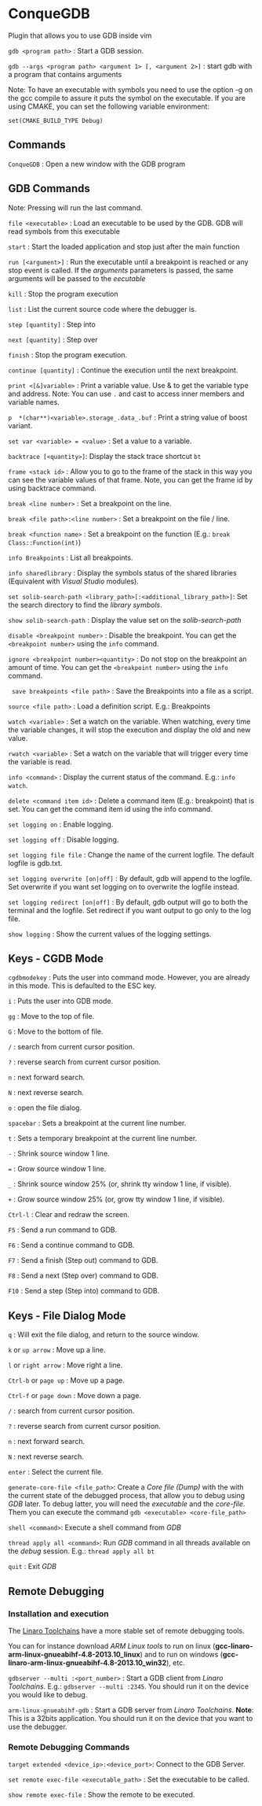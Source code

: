 # ConqueGDB # 

Plugin that allows you to use GDB inside vim

`gdb <program path>` : Start a GDB session.

`gdb --args <program path> <argument 1> [, <argument 2>]` : start gdb with a program that contains arguments

Note: To have an executable with symbols you need to use the option -g on the gcc compile to assure it puts the symbol on the executable. If you are using CMAKE, you can set the following variable environment:

`set(CMAKE_BUILD_TYPE Debug)`

## Commands

`ConqueGDB` : Open a new window with the GDB program

## GDB Commands

Note: Pressing <enter> will run the last command.

`file <executable>` : Load an executable to be used by the GDB. GDB will read symbols from this executable

`start` : Start the loaded application and stop just after the main function

`run [<argument>]` : Run the executable until a breakpoint is reached or any stop event is called. If the *arguments* parameters is passed, the same arguments will be passed to the *eecutable*

`kill` : Stop the program execution

`list` : List the current source code where the debugger is.

`step [quantity]` : Step into

`next [quantity]` : Step over

`finish` : Stop the program execution.

`continue [quantity]` : Continue the execution until the next breakpoint. 

`print <[&]variable>` : Print a variable value. Use & to get the variable type and address. Note: You can use `.` and cast to access inner members and variable names. 

`p  *(char**)<variable>.storage_.data_.buf` : Print a string value of boost variant. 

`set var <variable> = <value>` : Set a value to a variable.

`backtrace [<quantity>]`: Display the stack trace shortcut `bt`

`frame <stack id>` : Allow you to go to the frame of the stack in this way you can see the variable values of that frame. Note, you can get the frame id by using backtrace command.

`break <line number>` : Set a breakpoint on the line.

`break <file path>:<line number>` : Set a breakpoint on the file / line.

`break <function name>` : Set a breakpoint on the function (E.g.: `break Class::Function(int)`)

`info Breakpoints` : List all breakpoints.

`info sharedlibrary` : Display the symbols status of the shared libraries (Equivalent with *Visual Studio* modules). 

`set solib-search-path <library_path>[:<additional_library_path>]`: Set the search directory to find the *library symbols*.

`show solib-search-path` : Display the value set on the *solib-search-path*

`disable <breakpoint number>` : Disable the breakpoint. You can get the `<breakpoint number>` using the `info` command.

`ignore <breakpoint number><quantity>` : Do not stop on the breakpoint an amount of time. You can get the `<breakpoint number>` using the `info` command.

` save breakpoints <file path>` : Save the Breakpoints into a file as a script.

`source <file path>` : Load a definition script. E.g.: Breakpoints

`watch <variable>` : Set a watch on the variable. When watching, every time the variable changes, it will stop the execution and display the old and new value.

`rwatch <variable>` : Set a watch on the variable that will trigger every time the variable is read.

`info <command>` : Display the current status of the command. E.g.: `info watch`.

`delete <command item id>` : Delete a command item (E.g.: breakpoint) that is set. You can get the command item id using the info command.

`set logging on` : Enable logging. 

`set logging off` : Disable logging. 

`set logging file file` : Change the name of the current logfile. The default logfile is gdb.txt. 

`set logging overwrite [on|off]` : By default, gdb will append to the logfile. Set overwrite if you want set logging on to overwrite the logfile instead. 

`set logging redirect [on|off]` : By default, gdb output will go to both the terminal and the logfile. Set redirect if you want output to go only to the log file. 

`show logging` : Show the current values of the logging settings.

## Keys - CGDB Mode ##

`cgdbmodekey` : Puts the user into command mode. However, you are already in this mode. This is defaulted to the ESC key.

`i` : Puts the user into GDB mode.

`gg` : Move to the top of file.

`G` : Move to the bottom of file.

`/` : search from current cursor position.

`?` : reverse search from current cursor position.

`n` : next forward search.

`N` : next reverse search.

`o` : open the file dialog.

`spacebar` : Sets a breakpoint at the current line number.

`t` : Sets a temporary breakpoint at the current line number.

`-` : Shrink source window 1 line.

`=` : Grow source window 1 line.

`_` : Shrink source window 25% (or, shrink tty window 1 line, if visible).

`+` : Grow source window 25% (or, grow tty window 1 line, if visible).

`Ctrl-l` : Clear and redraw the screen.

`F5` : Send a run command to GDB.

`F6` : Send a continue command to GDB.

`F7` : Send a finish (Step out) command to GDB.

`F8` : Send a next (Step over) command to GDB.

`F10` : Send a step (Step into) command to GDB.

## Keys - File Dialog Mode 

`q` : Will exit the file dialog, and return to the source window.

`k` or `up arrow` : Move up a line.

`l` or `right arrow` : Move right a line.

`Ctrl-b` or `page up` : Move up a page.

`Ctrl-f` or `page down` : Move down a page.

`/` : search from current cursor position.

`?` : reverse search from current cursor position.

`n` : next forward search.

`N` : next reverse search.

`enter` : Select the current file.

`generate-core-file <file_path>`: Create a *Core file (Dump)* with the with the current state of the debugged process, that allow you to debug using *GDB* later. To debug latter, you will need the *executable* and the *core-file*. Them you can execute the command `gdb <executable> <core-file_path>`

`shell <command>`: Execute a shell command from *GDB*

`thread apply all <command>`: Run *GDB* command in all threads available on the *debug* session. E.g.: `thread apply all bt`

`quit` : Exit *GDB*

## Remote Debugging

### Installation and execution

The [Linaro Toolchains](https://launchpad.net/linaro-toolchain-binaries) have a more stable set of remote debugging tools.

You can for instance download *ARM Linux tools* to run on linux (**gcc-linaro-arm-linux-gnueabihf-4.8-2013.10_linux**) and to run on windows (**gcc-linaro-arm-linux-gnueabihf-4.8-2013.10_win32**), etc.

`gdbserver --multi :<port_number>` : Start a GDB client from *Linaro Toolchains*. E.g.: `gdbserver --multi :2345`. You should run it on the device you would like to debug.

`arm-linux-gnueabihf-gdb` : Start a GDB server from *Linaro Toolchains*. **Note**: This is a 32bits application. You should run it on the device that you want to use the debugger.
 
### Remote Debugging Commands

`target extended <device_ip>:<device_port>`: Connect to the GDB Server.

`set remote exec-file <executable_path>` : Set the executable to be called.

`show remote exec-file` : Show the remote to be executed.


